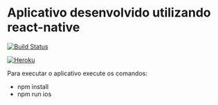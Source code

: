 # Aplicativo desenvolvido utilizando react-native

[![Build Status](https://travis-ci.org/emirdeliz/react-native-app-bico.svg?branch=master)](https://travis-ci.org/emirdeliz/react-native-app-bico)

[![Heroku](https://heroku-badge.herokuapp.com/?app=app-bico&style=flat&svg=1)](https://heroku-badge.herokuapp.com/?app=app-bico&style=flat&svg=1)

Para executar o aplicativo execute os comandos:

* npm install
* npm run ios
